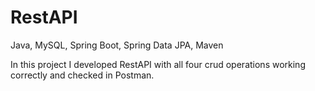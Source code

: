 # RestAPI
Java, MySQL, Spring Boot, Spring Data JPA, Maven

In this project I developed RestAPI with all four crud operations working correctly and checked in Postman.
